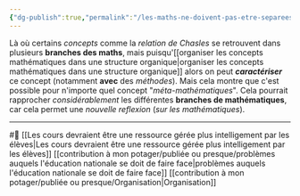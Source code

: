 ```yaml
---
{"dg-publish":true,"permalink":"/les-maths-ne-doivent-pas-etre-separees-des-choses-qui-n-en-sont-pas-mais-plutot-permettre-d-exprimer-des-concepts/"}
---
```


Là où certains *concepts* comme la *relation de Chasles* se retrouvent dans plusieurs **branches des maths**, mais puisqu'[[organiser les concepts mathématiques dans une structure organique\|organiser les concepts mathématiques dans une structure organique]] alors on peut ***caractériser*** ce concept (notamment **avec** des *méthodes*). Mais cela montre que c'est possible pour n'importe quel concept "*méta-mathématiques*". Cela pourrait rapprocher *considérablement* les différentes **branches de mathématiques**, car cela permet une *nouvelle reflexion* (*sur les mathématiques*).

---
#🌲   [[Les cours devraient être une ressource gérée plus intelligement par les élèves\|Les cours devraient être une ressource gérée plus intelligement par les élèves]] [[contribution à mon potager/publiée ou presque/problèmes auquels l'éducation nationale se doit de faire face\|problèmes auquels l'éducation nationale se doit de faire face]] [[contribution à mon potager/publiée ou presque/Organisation\|Organisation]]
